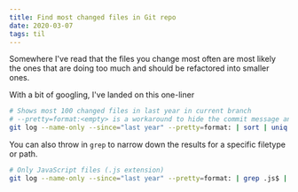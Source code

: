 ```yaml
---
title: Find most changed files in Git repo
date: 2020-03-07
tags: til
---
```


Somewhere I've read that the files you change most often are most likely the ones that are doing too much and should be refactored into smaller ones.

With a bit of googling, I've landed on this one-liner

```bash
# Shows most 100 changed files in last year in current branch
# --pretty=format:<empty> is a workaround to hide the commit message and show only file names
git log --name-only --since="last year" --pretty=format: | sort | uniq -c | sort -rg | head -100
```

You can also throw in `grep` to narrow down the results for a specific filetype or path.

```bash
# Only JavaScript files (.js extension)
git log --name-only --since="last year" --pretty=format: | grep .js$ | sort | uniq -c | sort -rg | head -100
```
